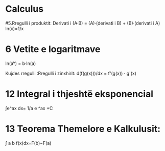 # Calculus

#5.Rregulli i produktit: 
Derivati i (A·B) = (A)·(derivati i B) + (B)·(derivati i A)
ln(x)=1/x

# 6 Vetite e logaritmave
ln(aᵇ) = b·ln(a)

Kujdes rregulli :Rregulli i zinxhirit:
d(f(g(x)))/dx = f'(g(x)) · g'(x)

# 12  Integral i thjeshtë eksponencial
∫e^ax dx= 1/a  e ^ax +C

# 13 Teorema Themelore e Kalkulusit:
∫ a b  f(x)dx=F(b)−F(a)